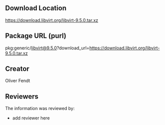 ## Download Location

https://download.libvirt.org/libvirt-9.5.0.tar.xz

## Package URL (purl)

pkg:generic/libvirt@9.5.0?download_url=https://download.libvirt.org/libvirt-9.5.0.tar.xz

## Creator

Oliver Fendt

## Reviewers

The information was reviewed by:

* add reviewer here
